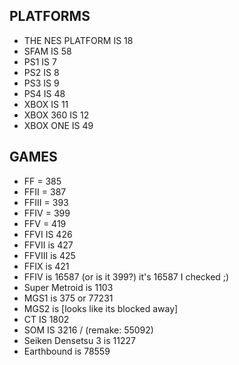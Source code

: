 ## PLATFORMS

- THE NES PLATFORM IS 18
- SFAM IS 58
- PS1 IS 7
- PS2 IS 8
- PS3 IS 9
- PS4 IS 48
- XBOX IS 11
- XBOX 360 IS 12
- XBOX ONE IS 49

## GAMES

- FF = 385
- FFII = 387
- FFIII = 393
- FFIV = 399
- FFV = 419
- FFVI IS 426
- FFVII is 427
- FFVIII is 425
- FFIX is 421
- FFIV is 16587 (or is it 399?) it's 16587 I checked ;)
- Super Metroid is 1103
- MGS1 is 375 or 77231
- MGS2 is [looks like its blocked away]
- CT IS 1802
- SOM IS 3216 / (remake: 55092)
- Seiken Densetsu 3 is 11227
- Earthbound is 78559
